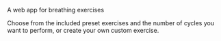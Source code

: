 A web app for breathing exercises

Choose from the included preset exercises and the number of cycles you want to perform, or create your own custom exercise.
